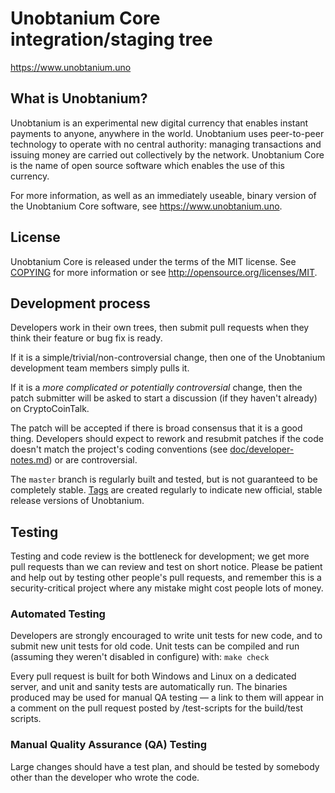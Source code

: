 Unobtanium Core integration/staging tree
=====================================

https://www.unobtanium.uno

What is Unobtanium?
----------------

Unobtanium is an experimental new digital currency that enables instant payments to
anyone, anywhere in the world. Unobtanium uses peer-to-peer technology to operate
with no central authority: managing transactions and issuing money are carried
out collectively by the network. Unobtanium Core is the name of open source
software which enables the use of this currency.

For more information, as well as an immediately useable, binary version of
the Unobtanium Core software, see https://www.unobtanium.uno.

License
-------

Unobtanium Core is released under the terms of the MIT license. See [COPYING](COPYING) for more
information or see http://opensource.org/licenses/MIT.

Development process
-------------------

Developers work in their own trees, then submit pull requests when they think
their feature or bug fix is ready.

If it is a simple/trivial/non-controversial change, then one of the Unobtanium
development team members simply pulls it.

If it is a *more complicated or potentially controversial* change, then the patch
submitter will be asked to start a discussion (if they haven't already) on CryptoCoinTalk.

The patch will be accepted if there is broad consensus that it is a good thing.
Developers should expect to rework and resubmit patches if the code doesn't
match the project's coding conventions (see [doc/developer-notes.md](doc/developer-notes.md)) or are
controversial.

The `master` branch is regularly built and tested, but is not guaranteed to be
completely stable. [Tags](https://github.com/unobtanium-official/unobtanium/tags) are created
regularly to indicate new official, stable release versions of Unobtanium.

Testing
-------

Testing and code review is the bottleneck for development; we get more pull
requests than we can review and test on short notice. Please be patient and help out by testing
other people's pull requests, and remember this is a security-critical project where any mistake might cost people
lots of money.

### Automated Testing

Developers are strongly encouraged to write unit tests for new code, and to
submit new unit tests for old code. Unit tests can be compiled and run (assuming they weren't disabled in configure) with: `make check`

Every pull request is built for both Windows and Linux on a dedicated server,
and unit and sanity tests are automatically run. The binaries produced may be
used for manual QA testing — a link to them will appear in a comment on the
pull request posted by /test-scripts
for the build/test scripts.

### Manual Quality Assurance (QA) Testing

Large changes should have a test plan, and should be tested by somebody other
than the developer who wrote the code.

